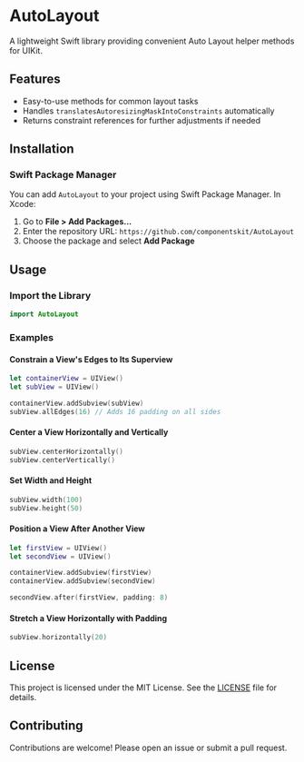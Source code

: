 # AutoLayout

A lightweight Swift library providing convenient Auto Layout helper methods for UIKit.

## Features

- Easy-to-use methods for common layout tasks
- Handles `translatesAutoresizingMaskIntoConstraints` automatically
- Returns constraint references for further adjustments if needed

## Installation

### Swift Package Manager

You can add `AutoLayout` to your project using Swift Package Manager. In Xcode:

1. Go to **File > Add Packages...**
2. Enter the repository URL: `https://github.com/componentskit/AutoLayout`
3. Choose the package and select **Add Package**

## Usage

### Import the Library

```swift
import AutoLayout
```

### Examples

#### Constrain a View's Edges to Its Superview

```swift
let containerView = UIView()
let subView = UIView()

containerView.addSubview(subView)
subView.allEdges(16) // Adds 16 padding on all sides
```

#### Center a View Horizontally and Vertically

```swift
subView.centerHorizontally()
subView.centerVertically()
```

#### Set Width and Height

```swift
subView.width(100)
subView.height(50)
```

#### Position a View After Another View

```swift
let firstView = UIView()
let secondView = UIView()

containerView.addSubview(firstView)
containerView.addSubview(secondView)

secondView.after(firstView, padding: 8)
```

#### Stretch a View Horizontally with Padding

```swift
subView.horizontally(20)
```

## License

This project is licensed under the MIT License. See the [LICENSE](LICENSE) file for details.

## Contributing

Contributions are welcome! Please open an issue or submit a pull request.
